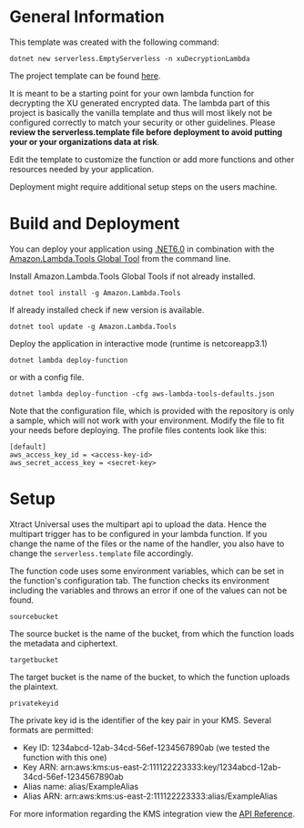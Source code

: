 # General Information
This template was created with the following command:
```
dotnet new serverless.EmptyServerless -n xuDecryptionLambda
```
The project template can be found [here](https://dotnetnew.azurewebsites.net/template/Amazon.Lambda.Templates/AWS.Lambda.Serverless.Empty.CSharp).

It is meant to be a starting point for your own lambda function for decrypting the XU generated encrypted data.
The lambda part of this project is basically the vanilla template and thus will most likely not be configured correctly to match your security or other guidelines.
Please **review the serverless.template file before deployment to avoid putting your or your organizations data at risk**.

Edit the template to customize the function or add more functions and other resources needed by your application.

Deployment might require additional setup steps on the users machine.

# Build and Deployment

You can deploy your application using [.NET6.0](https://dotnet.microsoft.com/download/dotnet) in combination with the [Amazon.Lambda.Tools Global Tool](https://github.com/aws/aws-extensions-for-dotnet-cli#aws-lambda-amazonlambdatools) from the command line.

Install Amazon.Lambda.Tools Global Tools if not already installed.
```
dotnet tool install -g Amazon.Lambda.Tools
```

If already installed check if new version is available.
```
dotnet tool update -g Amazon.Lambda.Tools
```

Deploy the application in interactive mode (runtime is netcoreapp3.1)
```
dotnet lambda deploy-function
```

or with a config file.
```
dotnet lambda deploy-function -cfg aws-lambda-tools-defaults.json
```
Note that the configuration file, which is provided with the repository is only a sample, which will not work with your environment.
Modify the file to fit your needs before deploying.
The profile files contents look like this:

```
[default]
aws_access_key_id = <access-key-id>
aws_secret_access_key = <secret-key>
```

# Setup

Xtract Universal uses the multipart api to upload the data. Hence the multipart trigger has to be configured in your lambda function.
If you change the name of the files or the name of the handler, you also have to change the `serverless.template` file accordingly.

The function code uses some environment variables, which can be set in the function's configuration tab. The function checks its environment including the variables and throws an error if one of the values can not be found.

```
sourcebucket
```
The source bucket is the name of the bucket, from which the function loads the metadata and ciphertext.

```
targetbucket
```
The target bucket is the name of the bucket, to which the function uploads the plaintext.

```
privatekeyid
```
The private key id is the identifier of the key pair in your KMS. Several formats are permitted:
* Key ID: 1234abcd-12ab-34cd-56ef-1234567890ab (we tested the function with this one)
* Key ARN: arn:aws:kms:us-east-2:111122223333:key/1234abcd-12ab-34cd-56ef-1234567890ab
* Alias name: alias/ExampleAlias
* Alias ARN: arn:aws:kms:us-east-2:111122223333:alias/ExampleAlias

For more information regarding the KMS integration view the [API Reference](https://docs.aws.amazon.com/kms/latest/APIReference/API_Decrypt.html).

